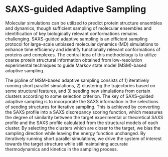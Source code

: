 # SAXS-guided Adaptive Sampling

Molecular simulations can be utilized to predict protein structure ensembles and dynamics, though sufficient sampling of molecular ensembles and identification of key biologically relevant conformations remains challenging. SAXS-guided adaptive sampling is an efficient sampling protocol for large-scale unbiased molecular dynamics (MD) simulations to enhance time efficiency and identify functionally relevant conformations of proteins and complexes. The central idea of this methodology is to utilize coarse protein structural information obtained from low-resolution experimental techniques to guide Markov state model (MSM)-based adaptive sampling. 


The pipline of MSM-based adaptive sampling consists of 1) iteratively running short parallel simulations, 2) clustering the trajectories based on some structural features, and 3) seeding new simulations from certain clusters according to some selection criterion. The key of SAXS-guided adaptive sampling is to incorporate the SAXS information in the selections of seeding structures for iterative sampling. This is achieved by converting the SAXS profile into a SAXS discrepancy scoring function, which measures the degree of similarity between the target experimental or theoretical SAXS profile and the SAXS profile calculated from the structural models of each cluster. By selecting the clusters which are closer to the target, we bias the sampling direction while leaving the energy function unchanged. By iteratively running short parallel simulations, we drive the system of interest towards the target structure while still maintaining accurate thermodynamics and kinetics in the sampling process. 

